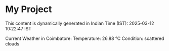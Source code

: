 # My Project

This content is dynamically generated in Indian Time (IST): 2025-03-12 10:22:47 IST


Current Weather in Coimbatore:
Temperature: 26.88 °C
Condition: scattered clouds
